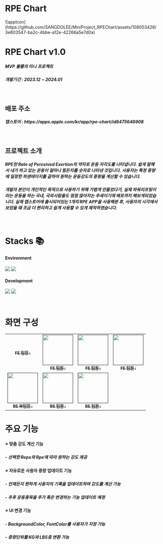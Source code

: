 <h1>RPE Chart</h1>
![appIcon](https://github.com/SANGDOLEE/MiniProject_RPEChart/assets/108053426/3e803547-ba2c-4bbe-a12e-42266a5e7d0a)

<br/>


<h1>RPE Chart v1.0</h1>
<h5> MVP 볼륨의 미니 프로젝트 </h5>
<h5> 개발기간 : 2023.12 ~ 2024.01 </h5>

<br/>

<h2> 배포 주소 </h2>
<h5> 앱스토어 : https://apps.apple.com/kr/app/rpe-chart/id6475646908 </h5>

<br/>

<h2> 프로젝트 소개 </h2>
<h5> RPE란 Rate of Perceived Exertion의 약자로 운동 자각도를 나타냅니다. 쉽게 말해서 내가 하고 있는 운동이 얼마나 힘든지를 숫자로 나타낸 것입니다. 사용자는 특정 중량에 일정한 퍼센테이지를 곱하여 원하는 운동강도의 중량을 계산할 수 있습니다. </h5>
<h5> 개발자 본인이 개인적인 목적으로 사용하기 위해 가볍게 만들었다가, 실제 파워리프팅이라는 운동을 하는 국내, 국외사람들도 점점 많아지는 추세이기에 배포까지 해보게되었습니다. 실제 앱스토어에 출시되어있는 1개의 RPE APP을 사용해본 후, 사용자의 시각에서 보았을 때 조금 더 편리하고 쉽게 사용할 수 있게 제작하였습니다.</h5>

<br/>

<h1> Stacks 📚 </h1>
<h4> Environment </h4>
<p><img src="https://img.shields.io/badge/XCODE-147EFB?style=for-the-badge&logo=xcode&logoColor=white"> <img src="https://img.shields.io/badge/GITHUB-181717?style=for-the-badge&logo=github&logoColor=white"></p>

<h4> Development </h4>
<p><img src="https://img.shields.io/badge/SWIFT-F05138?style=for-the-badge&logo=swift&logoColor=white"> <img src="https://img.shields.io/badge/SWIFTUI-2396F3?style=for-the-badge&logo=swiftUI&logoColor=white"></p>

<br/>

<h1> 화면 구성 </h1>
<table>
  <tbody>
    <tr>
      <td align="center"><a href=""><img src="width="100px;" alt=""/><br /><sub><b>FE 팀장 : </b></sub></a><br /></td>
      <td align="center"><a href=""><img src="" width="100px;" alt=""/><br /><sub><b>FE 팀원 : </b></sub></a><br /></td>
      <td align="center"><a href=""><img src="" width="100px;" alt=""/><br /><sub><b>FE 팀원 : </b></sub></a><br /></td>
      <td align="center"><a href=""><img src="" width="100px;" alt=""/><br /><sub><b>FE 팀원 : </b></sub></a><br /></td>
     <tr/>
      <td align="center"><a href=""><img src="" width="100px;" alt=""/><br /><sub><b>BE 부팀장 : </b></sub></a><br /></td>
      <td align="center"><a href=""><img src="" width="100px;" alt=""/><br /><sub><b>BE 팀원 : </b></sub></a><br /></td>
      <td align="center"><a href=""><img src="" width="100px;" alt=""/><br /><sub><b>BE 팀원 : </b></sub></a><br /></td>
    </tr>
  </tbody>
</table>

<h1> 주요 기능 </h1>
<h4> ⭐️ 맞춤 강도 계산 기능 </h4>
<h5> - 선택한 Reps와 Rpe에 따라 원하는 강도 제공 </h5>

<h4> ⭐️ 자유로운 사용자 중량 업데이트 기능 </h4>
<h5> - 언제든지 편하게 사용자의 기록을 업데이트하며 강도를 계산 가능 </h5>
<h5> - 추후 운동종목을 추가 혹은 변경하는 기능 업데이트 예정 </h5>

<h4> ⭐️ UI 변경 기능 </h4>
<h5> - BackgroundColor, FontColor를 사용자가 지정 가능 </h5>
<h5> - 중량단위를 KG와 LBS중 변환 가능 </h5>

<br/>
<br/>
<br/>
<br/>

